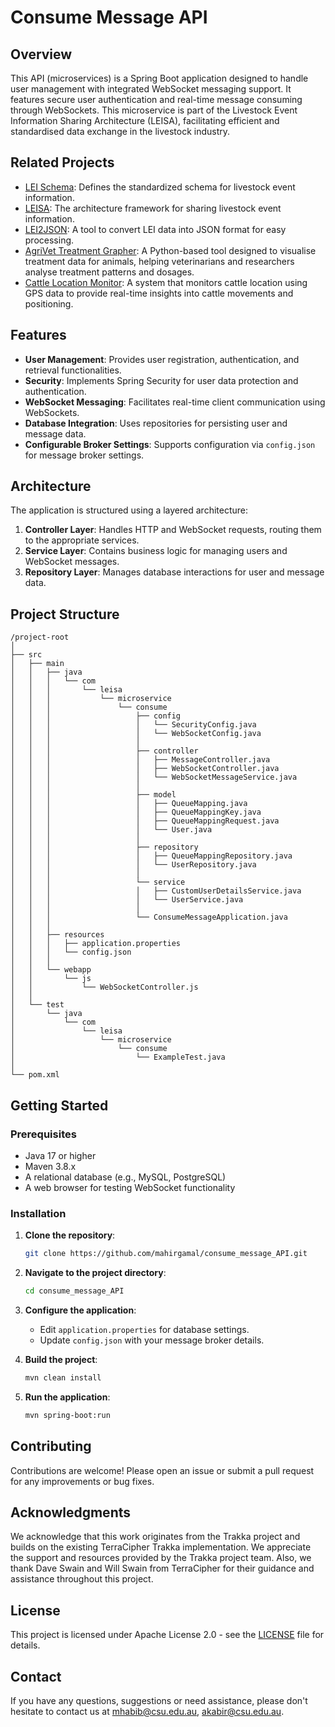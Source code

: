 
# Consume Message API

## Overview

This API (microservices) is a Spring Boot application designed to handle user management with integrated WebSocket messaging support. It features secure user authentication and real-time message consuming through WebSockets. This microservice is part of the Livestock Event Information Sharing Architecture (LEISA), facilitating efficient and standardised data exchange in the livestock industry.

## Related Projects

- [LEI Schema](https://github.com/mahirgamal/LEI-schema): Defines the standardized schema for livestock event information.
- [LEISA](https://github.com/mahirgamal/LEISA): The architecture framework for sharing livestock event information.
- [LEI2JSON](https://github.com/mahirgamal/LEI2JSON): A tool to convert LEI data into JSON format for easy processing.
- [AgriVet Treatment Grapher](https://github.com/mahirgamal/AgriVet-Treatment-Grapher): A Python-based tool designed to visualise treatment data for animals, helping veterinarians and researchers analyse treatment patterns and dosages.
- [Cattle Location Monitor](https://github.com/mahirgamal/Cattle-Location-Monitor): A system that monitors cattle location using GPS data to provide real-time insights into cattle movements and positioning.



## Features

- **User Management**: Provides user registration, authentication, and retrieval functionalities.
- **Security**: Implements Spring Security for user data protection and authentication.
- **WebSocket Messaging**: Facilitates real-time client communication using WebSockets.
- **Database Integration**: Uses repositories for persisting user and message data.
- **Configurable Broker Settings**: Supports configuration via `config.json` for message broker settings.

## Architecture

The application is structured using a layered architecture:

1. **Controller Layer**: Handles HTTP and WebSocket requests, routing them to the appropriate services.
2. **Service Layer**: Contains business logic for managing users and WebSocket messages.
3. **Repository Layer**: Manages database interactions for user and message data.

## Project Structure

```
/project-root
│
├── src
│   ├── main
│   │   ├── java
│   │   │   └── com
│   │   │       └── leisa
│   │   │           └── microservice
│   │   │               └── consume
│   │   │                   ├── config
│   │   │                   │   └── SecurityConfig.java
│   │   │                   │   └── WebSocketConfig.java
│   │   │                   │
│   │   │                   ├── controller
│   │   │                   │   ├── MessageController.java
│   │   │                   │   ├── WebSocketController.java
│   │   │                   │   └── WebSocketMessageService.java
│   │   │                   │
│   │   │                   ├── model
│   │   │                   │   ├── QueueMapping.java
│   │   │                   │   ├── QueueMappingKey.java
│   │   │                   │   ├── QueueMappingRequest.java
│   │   │                   │   └── User.java
│   │   │                   │
│   │   │                   ├── repository
│   │   │                   │   ├── QueueMappingRepository.java
│   │   │                   │   └── UserRepository.java
│   │   │                   │
│   │   │                   └── service
│   │   │                   │   ├── CustomUserDetailsService.java
│   │   │                   │   └── UserService.java
│   │   │                   │
│   │   │                   └── ConsumeMessageApplication.java
│   │   │
│   │   ├── resources
│   │   │   ├── application.properties
│   │   │   └── config.json
│   │   │
│   │   └── webapp
│   │       └── js
│   │           └── WebSocketController.js
│   │
│   └── test
│       └── java
│           └── com
│               └── leisa
│                   └── microservice
│                       └── consume
│                           └── ExampleTest.java
│
└── pom.xml
```

## Getting Started

### Prerequisites

- Java 17 or higher
- Maven 3.8.x
- A relational database (e.g., MySQL, PostgreSQL)
- A web browser for testing WebSocket functionality

### Installation

1. **Clone the repository**:
    ```bash
    git clone https://github.com/mahirgamal/consume_message_API.git
    ```
2. **Navigate to the project directory**:
    ```bash
    cd consume_message_API
    ```
3. **Configure the application**:
   - Edit `application.properties` for database settings.
   - Update `config.json` with your message broker details.

4. **Build the project**:
    ```bash
    mvn clean install
    ```

5. **Run the application**:
    ```bash
    mvn spring-boot:run
    ```



## Contributing
Contributions are welcome! Please open an issue or submit a pull request for any improvements or bug fixes.

## Acknowledgments
We acknowledge that this work originates from the Trakka project and builds on the existing TerraCipher Trakka implementation. We appreciate the support and resources provided by the Trakka project team. Also, we thank Dave Swain and Will Swain from TerraCipher for their guidance and assistance throughout this project.


## License
This project is licensed under Apache License 2.0 - see the [LICENSE][lic] file for details.

## Contact
If you have any questions, suggestions or need assistance, please don't hesitate to contact us at mhabib@csu.edu.au, akabir@csu.edu.au.

[//]: #
  [lic]: <https://github.com/mahirgamal/consume_message_API/blob/main/LICENSE>



